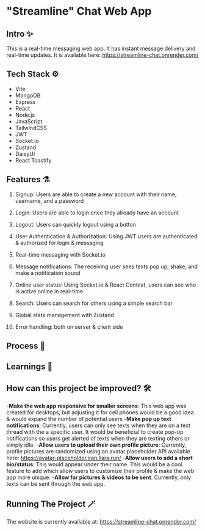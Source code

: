 # "Streamline" Chat Web App

## Intro ✨

This is a real-time messaging web app. It has instant message delivery and real-time updates. It is available here: <https://streamline-chat.onrender.com/>

## Tech Stack ⚙️

- Vite
- MongoDB
- Express
- React
- Node.js
- JavaScript
- TailwindCSS
- JWT
- Socket.io
- Zustand
- DaisyUI
- React Toastify


## Features ⚗️

1. Signup: Users are able to create a new account with their name, username, and a password

2. Login: Users are able to login once they already have an account

3. Logout: Users can quickly logout using a button

4. User Authentication & Authorization: Using JWT users are authenticated & authorized for login & messaging
  
5. Real-time messaging with Socket.io
 
6. Message notifications: The receiving user sees texts pop up, shake, and make a notification sound
   
7. Online user status: Using Socket.io & React Context, users can see who is active online in real-time
  
8. Search: Users can search for others using a simple search bar

9. Global state management with Zustand

10. Error handling: both on server & client side


## Process 🫧



## Learnings 📖



## How can this project be improved? 🛠️

-**Make the web app responsive for smaller screens**: This web app was created for desktops, but adjusting it for cell phones would be a good idea & would expand the number of potential users
-**Make pop up text notifications**: Currently, users can only see texts when they are on a text thread with the a specific user. It would be beneficial to create pop-up notifications so users get alerted of texts when they are texting others or simply idle.
-**Allow users to upload their own profile picture**: Currently, profile pictures are randomized using an avatar placeholder API available here: <https://avatar-placeholder.iran.liara.run/>
-**Allow users to add a short bio/status**: This would appear under their name. This would be a cool feature to add which allow users to customize their profile & make the web app more unique.
-**Allow for pictures & videos to be sent**: Currently, only texts can be sent through the web app.


## Running The Project 🪄

The website is currently available at: <https://streamline-chat.onrender.com/>
